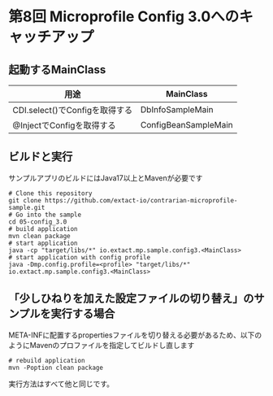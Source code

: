 # 第8回 Microprofile Config 3.0へのキャッチアップ

## 起動するMainClass
|用途|MainClass|
| ---------- | --- |
| CDI.select()でConfigを取得する |DbInfoSampleMain|
| @InjectでConfigを取得する |ConfigBeanSampleMain|


## ビルドと実行
サンプルアプリのビルドにはJava17以上とMavenが必要です

```shell
# Clone this repository
git clone https://github.com/extact-io/contrarian-microprofile-sample.git
# Go into the sample
cd 05-config_3.0
# build application
mvn clean package
# start application
java -cp "target/libs/*" io.extact.mp.sample.config3.<MainClass>
# start application with config profile
java -Dmp.config.profile=<profile> "target/libs/*" io.extact.mp.sample.config3.<MainClass>
```

## 「少しひねりを加えた設定ファイルの切り替え」のサンプルを実行する場合
META-INFに配置するpropertiesファイルを切り替える必要があるため、以下のようにMavenのプロファイルを指定してビルドし直します

```shell
# rebuild application
mvn -Poption clean package
```

実行方法はすべて他と同じです。
